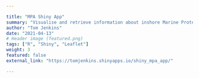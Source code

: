 ```yaml
---

title: "MPA Shiny App"
summary: "Visualise and retrieve information about inshore Marine Protected Areas (MPAs) designated around SW England."
author: "Tom Jenkins"
date: "2021-04-13"
# Header image (featured.png)
tags: ["R", "Shiny", "Leaflet"]
weight: 3
featured: false
external_link: "https://tomjenkins.shinyapps.io/shiny_mpa_app/"

---
```


